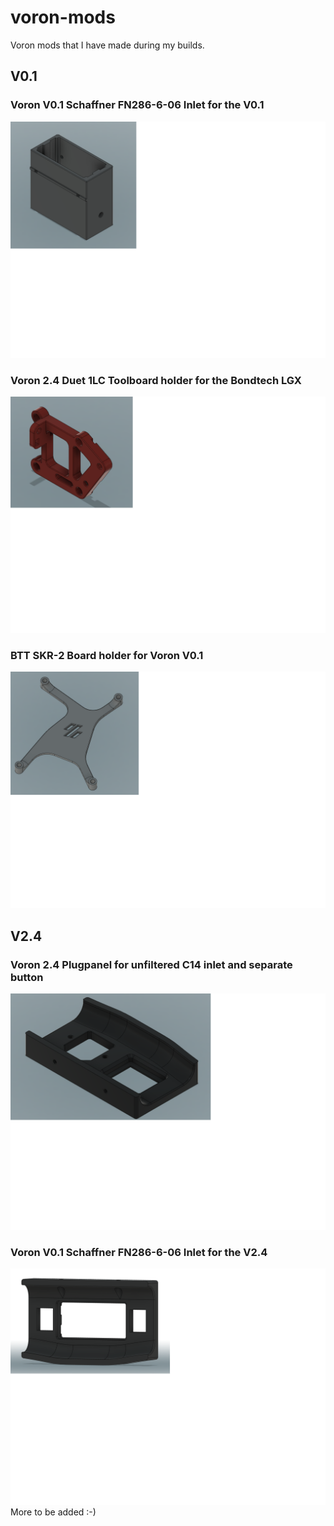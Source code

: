 # voron-mods
 Voron mods that I have made during my builds.
 ## V0.1
 ### Voron V0.1 Schaffner FN286-6-06 Inlet for the V0.1
 ![Schaffner FN286-6-06 Inlet for the V0.1](https://github.com/gixxerfast/voron-mods/blob/main/V0.1/Schaffner%20FN286-6-06%20power%20inlet%20V0.1/img/power_inlet.png)
 ### Voron 2.4 Duet 1LC Toolboard holder for the Bondtech LGX
 ![lgx-duet-1lc-holder](https://github.com/gixxerfast/voron-mods/blob/main/V0.1/lgx-duet-1lc-holder/img/side.png)
 ### BTT SKR-2 Board holder for Voron V0.1
 ![skr-board-holder-v01](https://github.com/gixxerfast/voron-mods/blob/main/V0.1/BTT%20SKR2%20board%20holder/img/skr-board-holder-v01.png)
 ## V2.4
 ### Voron 2.4 Plugpanel for unfiltered C14 inlet and separate button
 ![plugpanelV2.4](https://github.com/gixxerfast/voron-mods/blob/main/V2.4/plugpanelV2.4/img/plugpanel.png)
 ### Voron V0.1 Schaffner FN286-6-06 Inlet for the V2.4
 ![Schaffner FN286-6-6 Inlet for the V2.4](https://github.com/gixxerfast/voron-mods/blob/main/V2.4/Schaffner-FN286-6-06%20Plug%20Panel/img/plug_panel.png)
 More to be added :-)
 

